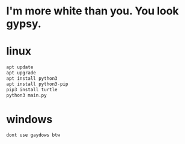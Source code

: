 # I'm more white than you. You look gypsy.

# linux
```py
apt update
apt upgrade
apt install python3
apt install python3-pip
pip3 install turtle
python3 main.py
```

# windows
```py
dont use gaydows btw
```
